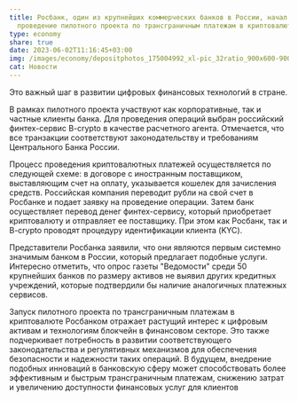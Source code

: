 ```yaml
---
title: Росбанк, один из крупнейших коммерческих банков в России, начал
  проведение пилотного проекта по трансграничным платежам в криптовалюте.
type: economy
share: true
date: 2023-06-02T11:16:45+03:00
img: /images/economy/depositphotos_175004992_xl-pic_32ratio_900x600-900x600-3553.jpg
cat: Новости
---
```

Это важный шаг в развитии цифровых финансовых технологий в стране.

В рамках пилотного проекта участвуют как корпоративные, так и частные клиенты банка. Для проведения операций выбран российский финтех-сервис B-crypto в качестве расчетного агента. Отмечается, что все транзакции соответствуют законодательству и требованиям Центрального Банка России.

Процесс проведения криптовалютных платежей осуществляется по следующей схеме: в договоре с иностранным поставщиком, выставляющим счет на оплату, указывается кошелек для зачисления средств. Российская компания переводит рубли на свой счет в Росбанке и подает заявку на проведение операции. Затем банк осуществляет перевод денег финтех-сервису, который приобретает криптовалюту и отправляет ее поставщику. При этом как Росбанк, так и B-crypto проводят процедуру идентификации клиента (KYC).

Представители Росбанка заявили, что они являются первым системно значимым банком в России, который предлагает подобные услуги. Интересно отметить, что опрос газеты "Ведомости" среди 50 крупнейших банков по размеру активов не выявил других кредитных учреждений, которые подтвердили бы наличие аналогичных платежных сервисов.

Запуск пилотного проекта по трансграничным платежам в криптовалюте Росбанком отражает растущий интерес к цифровым активам и технологиям блокчейн в финансовом секторе. Это также подчеркивает потребность в развитии соответствующего законодательства и регулятивных механизмов для обеспечения безопасности и надежности таких операций. В будущем, внедрение подобных инноваций в банковскую сферу может способствовать более эффективным и быстрым трансграничным платежам, снижению затрат и увеличению доступности финансовых услуг для клиентов